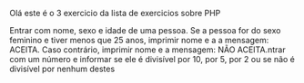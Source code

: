 Olá este é o 3 exercicio da lista de exercicios sobre PHP

Entrar com nome, sexo e idade de uma
pessoa. Se a pessoa for do sexo feminino e
tiver menos que 25 anos, imprimir nome e a
a mensagem: ACEITA. Caso contrário,
imprimir nome e a mensagem: NÃO ACEITA.ntrar com um número e informar se ele é
divisível por 10, por 5, por 2 ou se não é
divisível por nenhum destes